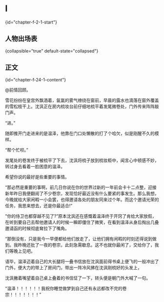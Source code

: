# I 
{id="chapter-f-2-1-start"}
## 人物出场表 
{collapsible="true" default-state="collapsed"}

<include from="general-libs.md" element-id="not-finished-yet"></include>

## 正文
{id="chapter-f-24-1-content"}

<tooltip term="b-1-at">@前情回顾</tooltip>。

雪花纷纷在皇宫外飘酒着，氤氲的雾气缭绕在窗前，早晨的露水也滴落在窗外覆盖的雪松枝干上。沈沨正在房内梳妆台前仔细地梳平着发尾微卷处，门外传来阵阵敲门声。

“进。”

随即推开门走进来的是温泽，他靠在门口处懒散的打了个哈欠，似是刚醒不久的模样。

“帮个忙呗。”

发尾处的卷发终于被梳平了下去，沈沨将梳子放到梳妆柜中，闻言心中顿感不妙，转过身去看着一脸困意的温泽。

希望你说的最好是些重要的事情。

“那必然是重要的事啊，前几日你说在你的世界过新的一年前会卡十二点整，迎接新年昨日我便翻阅了不少卷宗，发现恰好最近没有什么要紧的事发生。那么我想，今晚就给大家闲暇一小会罢，也得邀请各处的朋友同来过个年。而这个邀请光荣的任务，我思来想去，还是你最适合!”

"你的侍卫也都穿越不见了?”原本沈沨还在感慨着温泽终于开窍了肯给大家放假，在听到要自己去帮他邀请人的时候一瞬即僵住了微笑，在看到温泽从身后掏出几叠邀请函的时候彻底耷拉下了嘴角。

“那倒没有，只是我今一早便都给他们放走了，让他们拥有闲暇的时刻还得说到做到。我昨晚还批了一夜的卷宗，此刻急需歇息。这不也就你最闲了，交给你了，我们等晚上见吧。

语毕，温泽迈着自己的大长腿将一叠书信放在沈沨面前得书桌上便飞的一般冲出了门外，便大力的带上了房间门，带出一阵冷风拂在沈沨刚梳好的头发上，

沈沨撇着嘴望着自己桌上叠着的书信怔了一下，转头便是朝门外大喊了一句。

“温泽！！！！！！我祝你睡觉做梦到自己还有永远都改不完的卷宗！！！！！！！”


<include from="general-libs.md" element-id="seealso-general"/>